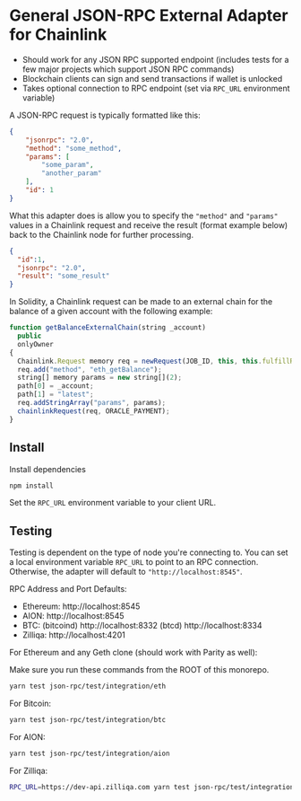 # General JSON-RPC External Adapter for Chainlink

- Should work for any JSON RPC supported endpoint (includes tests for a few major projects which support JSON RPC commands)
- Blockchain clients can sign and send transactions if wallet is unlocked
- Takes optional connection to RPC endpoint (set via `RPC_URL` environment variable)

A JSON-RPC request is typically formatted like this:

```JSON
{
	"jsonrpc": "2.0",
	"method": "some_method",
	"params": [
		"some_param",
		"another_param"
	],
	"id": 1
}
```

What this adapter does is allow you to specify the `"method"` and `"params"` values in a Chainlink request and receive the result (format example below) back to the Chainlink node for further processing.

```JSON
{
  "id":1,
  "jsonrpc": "2.0",
  "result": "some_result"
}
```

In Solidity, a Chainlink request can be made to an external chain for the balance of a given account with the following example:

```javascript
function getBalanceExternalChain(string _account)
  public
  onlyOwner
{
  Chainlink.Request memory req = newRequest(JOB_ID, this, this.fulfillRPCCall.selector);
  req.add("method", "eth_getBalance");
  string[] memory params = new string[](2);
  path[0] = _account;
  path[1] = "latest";
  req.addStringArray("params", params);
  chainlinkRequest(req, ORACLE_PAYMENT);
}
```

## Install

Install dependencies

```bash
npm install
```

Set the `RPC_URL` environment variable to your client URL.

## Testing

Testing is dependent on the type of node you're connecting to. You can set a local environment variable `RPC_URL` to point to an RPC connection. Otherwise, the adapter will default to `"http://localhost:8545"`.

RPC Address and Port Defaults:

- Ethereum: http://localhost:8545
- AION: http://localhost:8545
- BTC: (bitcoind) http://localhost:8332 (btcd) http://localhost:8334
- Zilliqa: http://localhost:4201

For Ethereum and any Geth clone (should work with Parity as well):

Make sure you run these commands from the ROOT of this monorepo.

```bash
yarn test json-rpc/test/integration/eth
```

For Bitcoin:

```bash
yarn test json-rpc/test/integration/btc
```

For AION:

```bash
yarn test json-rpc/test/integration/aion
```

For Zilliqa:

```bash
RPC_URL=https://dev-api.zilliqa.com yarn test json-rpc/test/integration/zilliqa
```
